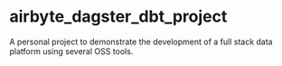 # airbyte_dagster_dbt_project
A personal project to demonstrate the development of a full stack data platform using several OSS tools.
